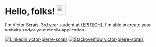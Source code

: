 # Hello, folks! <img src="https://raw.githubusercontent.com/MartinHeinz/MartinHeinz/master/wave.gif" width="30px">

<intro style="text-align: center;">I'm Victor Sorais, 3rd year student at [{EPITECH}](https://www.epitech.eu/fr/). I'm able to create your website and/or your mobile application.
</intro>

[![Linkedin victor-pierre-sorais](https://img.shields.io/badge/LinkedIn-0077B5?style=for-the-badge&logo=linkedin&logoColor=white)](https://www.linkedin.com/in/victor-pierre-sorais-1756a1185/)
[![Stackoverflow victor-pierre-sorais](https://img.shields.io/badge/Stack_Overflow-FE7A16?style=for-the-badge&logo=stack-overflow&logoColor=white)](https://stackoverflow.com/users/16548300/niewtone)


<!---
soraisv2/soraisv2 is a ✨ special ✨ repository because its `README.md` (this file) appears on your GitHub profile.
You can click the Preview link to take a look at your changes.
--->
